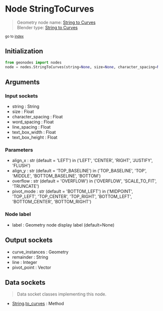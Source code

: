 
# Node StringToCurves

> Geometry node name: [String to Curves](https://docs.blender.org/manual/en/latest/modeling/geometry_nodes/text/string_to_curves.html)<br>
  Blender type: [String to Curves](https://docs.blender.org/api/current/bpy.types.GeometryNodeStringToCurves.html)
  
<sub>go to [index](/docs/index.md)</sub>

Initialization
--------------
```python
from geonodes import nodes
node = nodes.StringToCurves(string=None, size=None, character_spacing=None, word_spacing=None, line_spacing=None, text_box_width=None, text_box_height=None, align_x='LEFT', align_y='TOP_BASELINE', overflow='OVERFLOW', pivot_mode='BOTTOM_LEFT', label=None)
```



## Arguments


### Input sockets

- string : String
- size : Float
- character_spacing : Float
- word_spacing : Float
- line_spacing : Float
- text_box_width : Float
- text_box_height : Float

### Parameters

- align_x : str (default = 'LEFT') in ('LEFT', 'CENTER', 'RIGHT', 'JUSTIFY', 'FLUSH')
- align_y : str (default = 'TOP_BASELINE') in ('TOP_BASELINE', 'TOP', 'MIDDLE', 'BOTTOM_BASELINE', 'BOTTOM')
- overflow : str (default = 'OVERFLOW') in ('OVERFLOW', 'SCALE_TO_FIT', 'TRUNCATE')
- pivot_mode : str (default = 'BOTTOM_LEFT') in ('MIDPOINT', 'TOP_LEFT', 'TOP_CENTER', 'TOP_RIGHT', 'BOTTOM_LEFT', 'BOTTOM_CENTER', 'BOTTOM_RIGHT')

### Node label

- label : Geometry node display label (default=None)

## Output sockets

- curve_instances : Geometry
- remainder : String
- line : Integer
- pivot_point : Vector

## Data sockets

> Data socket classes implementing this node.
  
  
- [String](/docs/sockets/String.md).[to_curves](/docs/sockets/String.md#to_curves) : Method
  
